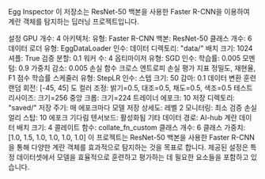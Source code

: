 Egg Inspector
이 저장소는 ResNet-50 백본을 사용한 Faster R-CNN을 이용하여 계란 객체를 탐지하는 딥러닝 프로젝트입니다.

설정
GPU 개수: 4
아키텍처:
유형: Faster R-CNN
백본: ResNet-50
클래스 개수: 6
데이터 로더
유형: EggDataLoader
인수:
데이터 디렉토리: "data/"
배치 크기: 1024
셔플: True
검증 분할: 0.1
워커 수: 4
옵티마이저
유형: SGD
인수:
학습률: 0.005
모멘텀: 0.9
가중치 감소: 0.005
손실 함수
크로스 엔트로피 손실
평가 지표
정밀도, 재현율, F1 점수
학습률 스케줄러
유형: StepLR
인수:
스텝 크기: 50
감마: 0.1
데이터 변환
훈련
랜덤 회전: [-45, 45] 도
컬러 조정: 밝기=0.5, 대조=0.5, 채도=0.5, 색조=0.5
테스트
리사이즈: 크기=256
중앙 크롭: 크기=224
트레이너
에포크: 10
저장 디렉토리: "saved/"
저장 주기: 매 에포크마다 모델 저장
상세도: 레벨 2
모니터링: 최소 검증 손실
얼리 스탑: 10 에포크 기다림
텐서보드: 활성화됨
기타
데이터 경로: AI-hub 계란 데이터
배치 크기: 4
콜레이트 함수: collate_fn_custom
클래스 개수: 6
클래스 가중치: [1.0, 1.5, 1.0, 1.0, 1.0, 1.0]
이 프로젝트는 ResNet-50 백본을 사용한 Faster R-CNN을 통해 다양한 계란 객체를 효과적으로 탐지하는 것을 목표로 합니다. 제공된 설정은 특정 데이터셋에서 모델을 효율적으로 훈련하고 평가하는 데 필요한 요소들을 포함하고 있습니다.

